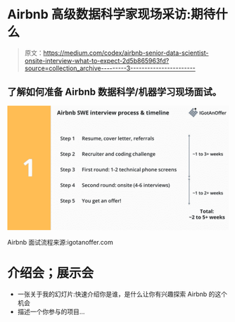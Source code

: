 # Airbnb 高级数据科学家现场采访:期待什么

> 原文：<https://medium.com/codex/airbnb-senior-data-scientist-onsite-interview-what-to-expect-2d5b865963fd?source=collection_archive---------3----------------------->

## 了解如何准备 Airbnb 数据科学/机器学习现场面试。

![](img/8c545189364cb18125c347adad310612.png)

Airbnb 面试流程来源:igotanoffer.com

# 介绍会；展示会

*   一张关于我的幻灯片:快速介绍你是谁，是什么让你有兴趣探索 Airbnb 的这个机会
*   描述一个你参与的项目…